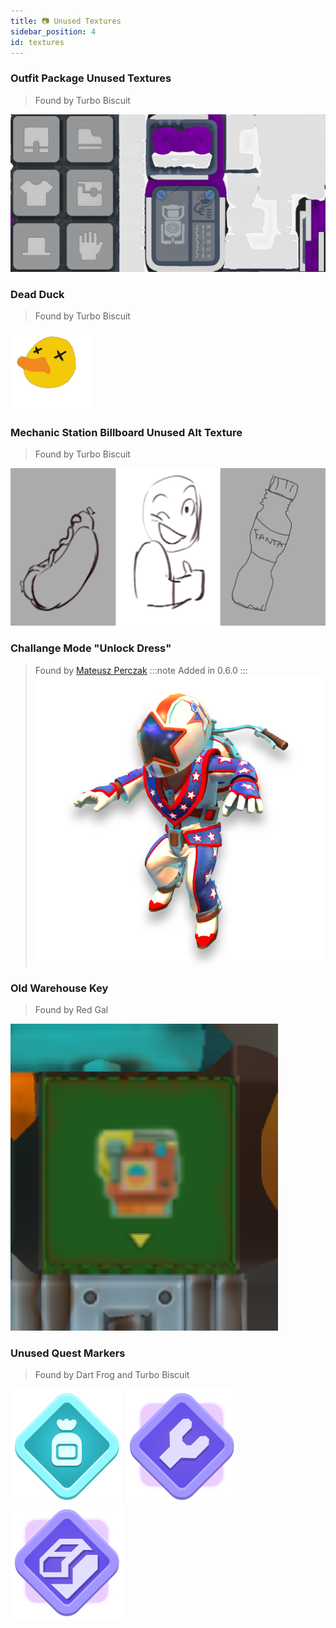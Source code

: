 ```yaml
---
title: 📷 Unused Textures
sidebar_position: 4
id: textures
---
```


### Outfit Package Unused Textures
> Found by Turbo Biscuit

![](./outfitpackge.png)

### Dead Duck
> Found by Turbo Biscuit

![](./deadduckhead.png)

### Mechanic Station Billboard Unused Alt Texture
> Found by Turbo Biscuit

![](./mechanicstationbillboardalt.png)

### Challange Mode "Unlock Dress"
> Found by [Mateusz Perczak](https://github.com/MateuszPerczak)
:::note
Added in 0.6.0
:::
![](./challengemode_unlock_dress.png)

### Old Warehouse Key
> Found by Red Gal

![](./old-warehouse-key.png)

### Unused Quest Markers
> Found by Dart Frog and Turbo Biscuit

![](./icon_lostitem_large.png)
![](./icon_mechanicstation_large.png)
![](./icon_spaceship_large.png)